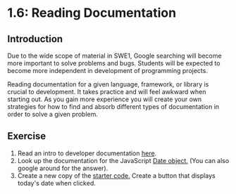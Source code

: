 # 1.6: Reading Documentation

## Introduction

Due to the wide scope of material in SWE1, Google searching will become more important to solve problems and bugs. Students will be expected to become more independent in development of programming projects.

Reading documentation for a given language, framework, or library is crucial to development. It takes practice and will feel awkward when starting out. As you gain more experience you will create your own strategies for how to find and absorb different types of documentation in order to solve a given problem.

## Exercise

1. Read an intro to developer documentation [here](http://cassandrawilcox.me/beginners-guide-developer-documentation/).
2. Look up the documentation for the JavaScript [Date object.](https://developer.mozilla.org/en-US/docs/Web/JavaScript/Reference/Global_Objects/Date) \(You can also google around for the answer\).
3. Create a new copy of the [starter code.](https://github.com/rocketacademy/swe101-starter-code) Create a button that displays today's date when clicked.

